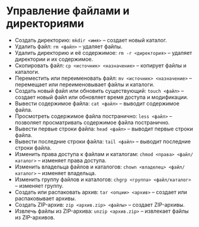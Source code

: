# Управление файлами и директориями

- Создать директорию: `mkdir <имя>` – создает новый каталог.
- Удалить файл: `rm <файл>` – удаляет файлы.
- Удалить директорию и её содержимое: `rm -r <директория>` – удаляет директории и их содержимое.
- Скопировать файл: `cp <источник> <назначение>` – копирует файлы и каталоги.
- Переместить или переименовать файл: `mv <источник> <назначение>` – перемещает или переименовывает файлы и каталоги.
- Создать новый файл или обновить существующий: `touch <файл>` – создает новый файл или обновляет время доступа и модификации.
- Вывести содержимое файла: `cat <файл>` – выводит содержимое файла.
- Просмотреть содержимое файла постранично: `less <файл>` – позволяет просматривать содержимое файла постранично.
- Вывести первые строки файла: `head <файл>` – выводит первые строки файла.
- Вывести последние строки файла: `tail <файл>` – выводит последние строки файла.
- Изменить права доступа к файлам и каталогам: `chmod <права> <файл/каталог>` – изменяет права доступа.
- Изменить владельца файлов и каталогов: `chown <владелец> <файл/каталог>` – изменяет владельца.
- Изменить группу файлов и каталогов: `chgrp <группа> <файл/каталог>` – изменяет группу.
- Создать или распаковать архив: `tar <опции> <архив>` – создает или распаковывает архивы.
- Создать ZIP-архив: `zip <архив.zip> <файлы>` – создает ZIP-архивы.
- Извлечь файлы из ZIP-архива: `unzip <архив.zip>` – извлекает файлы из ZIP-архивов.
